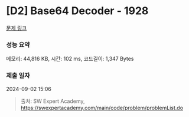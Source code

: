 # [D2] Base64 Decoder - 1928 

[문제 링크](https://swexpertacademy.com/main/code/problem/problemDetail.do?contestProbId=AV5PR4DKAG0DFAUq) 

### 성능 요약

메모리: 44,816 KB, 시간: 102 ms, 코드길이: 1,347 Bytes

### 제출 일자

2024-09-02 15:06



> 출처: SW Expert Academy, https://swexpertacademy.com/main/code/problem/problemList.do